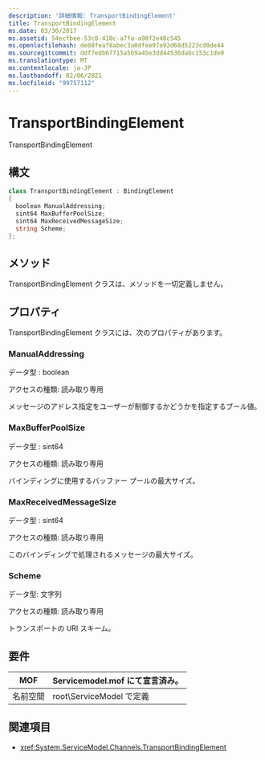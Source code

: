 ```yaml
---
description: '詳細情報: TransportBindingElement'
title: TransportBindingElement
ms.date: 03/30/2017
ms.assetid: 54ecfbee-53c0-410c-a7fa-a98f2e40c545
ms.openlocfilehash: de08feaf8abec3a0dfee97e92d68d5223cd0de44
ms.sourcegitcommit: ddf7edb67715a5b9a45e3dd44536dabc153c1de0
ms.translationtype: MT
ms.contentlocale: ja-JP
ms.lasthandoff: 02/06/2021
ms.locfileid: "99757112"
---
```

# <a name="transportbindingelement"></a>TransportBindingElement

TransportBindingElement  
  
## <a name="syntax"></a>構文  
  
```csharp
class TransportBindingElement : BindingElement  
{  
  boolean ManualAddressing;  
  sint64 MaxBufferPoolSize;  
  sint64 MaxReceivedMessageSize;  
  string Scheme;  
};  
```  
  
## <a name="methods"></a>メソッド  

 TransportBindingElement クラスは、メソッドを一切定義しません。  
  
## <a name="properties"></a>プロパティ  

 TransportBindingElement クラスには、次のプロパティがあります。  
  
### <a name="manualaddressing"></a>ManualAddressing  

 データ型 : boolean  
  
 アクセスの種類: 読み取り専用  
  
 メッセージのアドレス指定をユーザーが制御するかどうかを指定するブール値。  
  
### <a name="maxbufferpoolsize"></a>MaxBufferPoolSize  

 データ型 : sint64  
  
 アクセスの種類: 読み取り専用  
  
 バインディングに使用するバッファー プールの最大サイズ。  
  
### <a name="maxreceivedmessagesize"></a>MaxReceivedMessageSize  

 データ型 : sint64  
  
 アクセスの種類: 読み取り専用  
  
 このバインディングで処理されるメッセージの最大サイズ。  
  
### <a name="scheme"></a>Scheme  

 データ型: 文字列  
  
 アクセスの種類: 読み取り専用  
  
 トランスポートの URI スキーム。  
  
## <a name="requirements"></a>要件  
  
|MOF|Servicemodel.mof にて宣言済み。|  
|---------|-----------------------------------|  
|名前空間|root\ServiceModel で定義|  
  
## <a name="see-also"></a>関連項目

- <xref:System.ServiceModel.Channels.TransportBindingElement>

